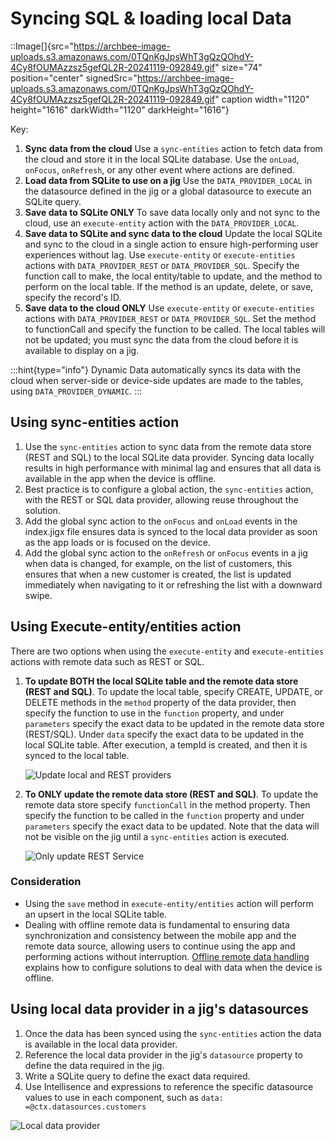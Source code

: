 # Syncing SQL & loading local Data

::Image[]{src="https://archbee-image-uploads.s3.amazonaws.com/0TQnKgJpsWhT3gQzQOhdY-4Cy8fOUMAzzsz5gefQL2R-20241119-092849.gif" size="74" position="center" signedSrc="https://archbee-image-uploads.s3.amazonaws.com/0TQnKgJpsWhT3gQzQOhdY-4Cy8fOUMAzzsz5gefQL2R-20241119-092849.gif" caption width="1120" height="1616" darkWidth="1120" darkHeight="1616"}

Key:

1. **Sync data from the cloud**
   Use a `sync-entities` action to fetch data from the cloud and store it in the local SQLite database.
   Use the `onLoad`, `onFocus`, `onRefresh`, or any other event where actions are defined.
2. **Load data from SQLite to use on a jig**
   Use the `DATA_PROVIDER_LOCAL` in the datasource defined in the jig or a global datasource to execute an SQLite query.
3. **Save data to SQLite ONLY**
   To save data locally only and not sync to the cloud, use an `execute-entity` action with the `DATA_PROVIDER_LOCAL`.
4. **Save data to SQLite and sync data to the cloud**
   Update the local SQLite and sync to the cloud in a single action to ensure high-performing user experiences without lag.
   Use `execute-entity` or `execute-entities` actions with `DATA_PROVIDER_REST` or `DATA_PROVIDER_SQL`.
   Specify the function call to make, the local entity/table to update, and the method to perform on the local table. If the method is an update, delete, or save, specify the record's ID.
5. **Save data to the cloud ONLY**
   Use `execute-entity` or `execute-entities` actions with `DATA_PROVIDER_REST` or `DATA_PROVIDER_SQL`. Set the method to functionCall and specify the function to be called. The local tables will not be updated; you must sync the data from the cloud before it is available to display on a jig.

:::hint{type="info"}
Dynamic Data automatically syncs its data with the cloud when server-side or device-side updates are made to the tables, using `DATA_PROVIDER_DYNAMIC`.
:::

## Using sync-entities action

1. Use the `sync-entities` action to sync data from the remote data store (REST and SQL) to the local SQLite data provider. Syncing data locally results in high performance with minimal lag and ensures that all data is available in the app when the device is offline.
2. Best practice is to configure a global action, the `sync-entities` action, with the REST or SQL data provider, allowing reuse throughout the solution.
3. Add the global sync action to the `onFocus` and `onLoad` events in the index.jigx file ensures data is synced to the local data provider as soon as the app loads or is focused on the device.
4. Add the global sync action to the `onRefresh` or `onFocus` events in a jig when data is changed, for example, on the list of customers, this ensures that when a new customer is created, the list is updated immediately when navigating to it or refreshing the list with a downward swipe.

## Using Execute-entity/entities action

There are two options when using the `execute-entity` and `execute-entities` actions with remote data such as REST or SQL.

1. **To update BOTH the local SQLite table and the remote data store (REST and SQL)**. To update the local table, specify CREATE, UPDATE, or DELETE methods in the `method` property of the data provider, then specify the function to use in the `function` property, and under `parameters` specify the exact data to be updated in the remote data store (REST/SQL). Under `data` specify the exact data to be updated in the local SQLite table. After execution, a tempId is created, and then it is synced to the local table.

   ![Update local and REST providers](https://archbee-image-uploads.s3.amazonaws.com/0TQnKgJpsWhT3gQzQOhdY-cE8AAHc7mhUv7fJS4z56u-20250804-142244.png "Update local and REST providers")
2. **To ONLY update the remote data store (REST and SQL)**. To update the remote data store specify `functionCall` in the method property. Then specify the function to be called in the `function` property and under `parameters` specify the exact data to be updated. Note that the data will not be visible on the jig until a `sync-entities` action is executed.

   ![Only update REST Service](https://archbee-image-uploads.s3.amazonaws.com/0TQnKgJpsWhT3gQzQOhdY-VncgH7oeM4bADxWiBlFd_-20250804-143743.png "Only update REST Service")

### Consideration

- Using the `save` method in `execute-entity/entities` action will perform an upsert in the local SQLite table.
- Dealing with offline remote data is fundamental to ensuring data synchronization and consistency between the mobile app and the remote data source, allowing users to continue using the app and performing actions without interruption. [Offline remote data handling](<./../../Offline remote data handling.md>) explains how to configure solutions to deal with data when the device is offline.

## Using local data provider in a jig's datasources

1. Once the data has been synced using the `sync-entities` action the data is available in the local data provider.
2. Reference the local data provider in the jig's `datasource` property to define the data required in the jig.
3. Write a SQLite query to define the exact data required.
4. Use Intellisence and expressions to reference the specific datasource values to use in each component, such as `data: =@ctx.datasources.customers`

![Local data provider ](https://archbee-image-uploads.s3.amazonaws.com/x7vdIDH6-ScTprfmi2XXX/YU-9h42X5xPRI1t_zBBsq_rest-localdatasource.png "Local data provider ")

